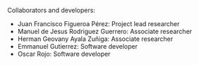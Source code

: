 Collaborators and developers:
- Juan Francisco Figueroa Pérez: Project lead researcher
- Manuel de Jesus Rodriguez Guerrero: Associate researcher
- Herman Geovany Ayala Zuñiga: Associate researcher
- Emmanuel Gutierrez: Software developer
- Oscar Rojo: Software developer
